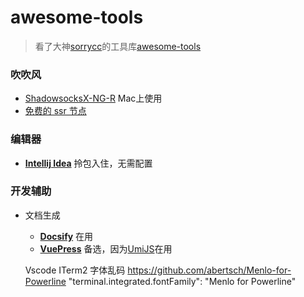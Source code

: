 # awesome-tools

> 看了大神[sorrycc](https://github.com/sorrycc)的工具库[awesome-tools](https://github.com/sorrycc/awesome-tools/blob/master/README.md)

### 吹吹风

- [ShadowsocksX-NG-R](https://github.com/qinyuhang/ShadowsocksX-NG-R/releases) Mac上使用
- [免费的 ssr 节点](https://github.com/freefq/free)

### 编辑器

- [**Intellij Idea**](https://www.jetbrains.com/idea/) 拎包入住，无需配置

### 开发辅助

- 文档生成
  - [**Docsify**](https://docsify.js.org/#/) 在用
  - [**VuePress**](https://vuepress.vuejs.org/zh/) 备选，因为[UmiJS](https://umijs.org/zh/)在用
  
  Vscode ITerm2 字体乱码
  https://github.com/abertsch/Menlo-for-Powerline
  "terminal.integrated.fontFamily": "Menlo for Powerline"
